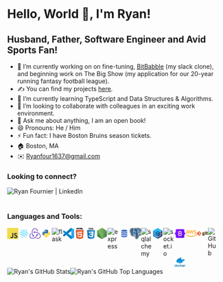 # Hello, World 👋, I'm Ryan!

<!--
**ryanfour1637/ryanfour1637** is a ✨ _special_ ✨ repository because its `README.md` (this file) appears on your GitHub profile.
-->
## Husband, Father, Software Engineer and Avid Sports Fan!

- 🔭 I’m currently working on on fine-tuning, [BitBabble] (my slack clone), and beginning work on The Big Show (my application for our 20-year running fantasy football league).
- ✍ You can find my projects [here].
- 🌱 I’m currently learning TypeScript and Data Structures & Algorithms.
- 👯 I’m looking to collaborate with colleagues in an exciting work environment. 
- 💬 Ask me about anything, I am an open book!
- 😄 Pronouns: He / Him
- ⚡ Fun fact: I have Boston Bruins season tickets.
- 🏠 Boston, MA
- ✉️ Ryanfour1637@gmail.com

### Looking to connect?
<a href='https://www.linkedin.com/in/ryan-fournier-software-engineer/' target='_blank'><img align="left" alt="Ryan Fournier | LinkedIn" src="https://img.shields.io/badge/LinkedIn-blue?logo=linkedin&logoColor=white&style=for-the-badge" /></a>
<br>
<br>
### Languages and Tools:
<img align="left" alt="JavaScript" width="26px" src="https://raw.githubusercontent.com/github/explore/80688e429a7d4ef2fca1e82350fe8e3517d3494d/topics/javascript/javascript.png" />
<img align="left" alt="React" width="26px" src="https://raw.githubusercontent.com/github/explore/80688e429a7d4ef2fca1e82350fe8e3517d3494d/topics/react/react.png" />
<img align='left' alt='redux' width='26px' src='https://github.com/devicons/devicon/blob/master/icons/redux/redux-original.svg' />
<img align="left" alt="python" width="26px" src="https://raw.githubusercontent.com/github/explore/80688e429a7d4ef2fca1e82350fe8e3517d3494d/topics/python/python.png" />
<img align="left" alt="flask" width="26px" src="https://external-preview.redd.it/n9EWl-GXdiaYYVOhB3Dy1hT69l0v8KfPnDVeqDQ6ANE.jpg?width=640&crop=smart&auto=webp&s=2d2869322e0dc4ca537a9b71295e4e9f1b3e9a58" />
<img align="left" alt="Visual Studio Code" width="26px" src="https://raw.githubusercontent.com/github/explore/80688e429a7d4ef2fca1e82350fe8e3517d3494d/topics/visual-studio-code/visual-studio-code.png" />
<img align="left" alt="HTML5" width="26px" src="https://raw.githubusercontent.com/github/explore/80688e429a7d4ef2fca1e82350fe8e3517d3494d/topics/html/html.png" />
<img align="left" alt="CSS3" width="26px" src="https://raw.githubusercontent.com/github/explore/80688e429a7d4ef2fca1e82350fe8e3517d3494d/topics/css/css.png" />
<img align="left" alt="Node.js" width="26px" src="https://raw.githubusercontent.com/github/explore/80688e429a7d4ef2fca1e82350fe8e3517d3494d/topics/nodejs/nodejs.png" />
<img align="left" alt="express" width="26px" src="https://ajeetchaulagain.com/static/7cb4af597964b0911fe71cb2f8148d64/8d565/express-js.webp" />
<img align="left" alt="SQL" width="26px" src="https://raw.githubusercontent.com/github/explore/80688e429a7d4ef2fca1e82350fe8e3517d3494d/topics/sql/sql.png" />
<img align="left" alt="postgreSQL" width="26px" src="https://raw.githubusercontent.com/github/explore/80688e429a7d4ef2fca1e82350fe8e3517d3494d/topics/postgresql/postgresql.png" />
<img align='left' alt='sqlalchemy' width='26px' src='https://pbs.twimg.com/profile_images/476392134489014273/q5uAkmy7_400x400.png'/>
<img align='left' alt='sequelize' width='26px' src='https://github.com/devicons/devicon/blob/master/icons/sequelize/sequelize-original.svg'/>
<img align='left' alt='socket.io' width='26px' src='https://i0.wp.com/romulosantos.com/wp-content/uploads/2023/02/socketio-1.png?resize=610%2C414&ssl=1' />
<img align='left' alt='bootstrap' width='26px' src='https://github.com/devicons/devicon/blob/master/icons/bootstrap/bootstrap-original.svg' />
<img align='left' alt='AWS' width='26px' src='https://github.com/devicons/devicon/blob/master/icons/amazonwebservices/amazonwebservices-plain-wordmark.svg' />
<img align="left" alt="Git" width="26px" src="https://raw.githubusercontent.com/github/explore/80688e429a7d4ef2fca1e82350fe8e3517d3494d/topics/git/git.png" />
<img align="left" alt="GitHub" width="26px" src="https://cdn.icon-icons.com/icons2/2157/PNG/512/github_git_hub_logo_icon_132878.png" />
<img align="left" alt="Docker" width="26px" src="https://raw.githubusercontent.com/github/explore/80688e429a7d4ef2fca1e82350fe8e3517d3494d/topics/docker/docker.png" />

<br />
<br />

<br>
<br>
<div>
<img align="left" alt="Ryan's GitHub Stats" src="https://github-readme-stats.vercel.app/api?username=ryanfour1637&show_icons=true&hide_border=true" />
<img align="left" alt="Ryan's GitHub Top Languages" src="https://github-readme-stats.vercel.app/api/top-langs/?username=ryanfour1637" />
</div>

<br />
<br />


[website]: https://holistic-developer.com/
[youtube]: https://www.youtube.com/channel/UCD6bHzIZCJJcJD6QHGUIyrw
[instagram]: https://www.instagram.com/holistic_developer/
[linkedin]: https://linkedin.com/in/annaarsentieva
[here]: https://ryan-fournier.com/
[BitBabble]: https://bitbabble.onrender.com/
